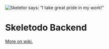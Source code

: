 ![Skeletor says: “I take great pride in my work!“](https://github.com/vsevolod-skripnik/skeletodo-wiki/blob/master/memes/great-pride.jpeg?raw=True)


# Skeletodo Backend

[More on wiki.](https://github.com/vsevolod-skripnik/skeletodo-wiki)
